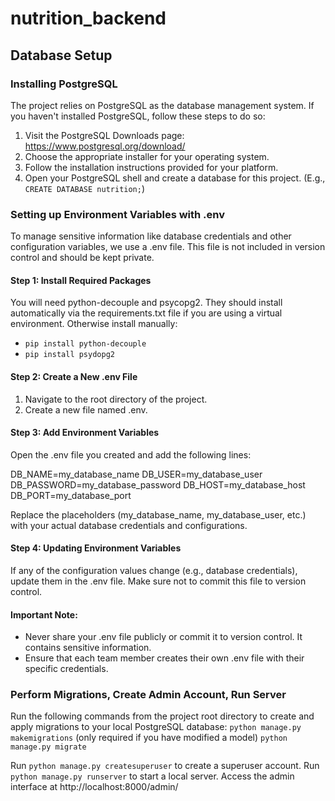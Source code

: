 # nutrition_backend

## Database Setup

### Installing PostgreSQL

The project relies on PostgreSQL as the database management system. If you haven't installed PostgreSQL, follow these steps to do so:

  1. Visit the PostgreSQL Downloads page: https://www.postgresql.org/download/
  2. Choose the appropriate installer for your operating system.
  3. Follow the installation instructions provided for your platform.
  4. Open your PostgreSQL shell and create a database for this project. (E.g., `CREATE DATABASE nutrition;`)

### Setting up Environment Variables with .env

To manage sensitive information like database credentials and other configuration variables, we use a .env file. This file is not included in version control and should be kept private.

#### Step 1: Install Required Packages

You will need python-decouple and psycopg2. They should install automatically via the requirements.txt file if you are using a virtual environment. Otherwise install manually:

- `pip install python-decouple`
- `pip install psydopg2`

#### Step 2: Create a New .env File

1. Navigate to the root directory of the project.
2. Create a new file named .env.

#### Step 3: Add Environment Variables

Open the .env file you created and add the following lines:

DB_NAME=my_database_name
DB_USER=my_database_user
DB_PASSWORD=my_database_password
DB_HOST=my_database_host
DB_PORT=my_database_port

Replace the placeholders (my_database_name, my_database_user, etc.) with your actual database credentials and configurations.

#### Step 4: Updating Environment Variables

If any of the configuration values change (e.g., database credentials), update them in the .env file. Make sure not to commit this file to version control.

#### Important Note:

- Never share your .env file publicly or commit it to version control. It contains sensitive information.
- Ensure that each team member creates their own .env file with their specific credentials.

### Perform Migrations, Create Admin Account, Run Server

Run the following commands from the project root directory to create and apply migrations to your local PostgreSQL database:
`python manage.py makemigrations` (only required if you have modified a model)
`python manage.py migrate`

Run `python manage.py createsuperuser` to create a superuser account.
Run `python manage.py runserver` to start a local server.
Access the admin interface at http://localhost:8000/admin/